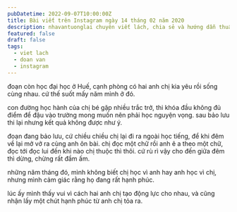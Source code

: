 ```yaml
---
pubDatetime: 2022-09-07T10:00:00Z
title: Bài viết trên Instagram ngày 14 tháng 02 năm 2020
description: nhavantuonglai chuyên viết lách, chia sẻ và hướng dẫn thuần thục khi thực hành viết lách qua những bài chia sẻ trên Instagram chính thức.
featured: false
draft: false
tags:
  - viet lach
  - doan van
  - instagram
---
```


đoạn còn học đại học ở Huế, cạnh phòng có hai anh chị kia yêu rồi sống cùng nhau. cứ thế suốt mấy năm mình ở đó.

con đường học hành của chị bé gặp nhiều trắc trở, thi khóa đầu không đủ điểm để đậu vào trường mong muốn nên phải học nguyện vọng. sau bảo lưu thi lại nhưng kết quả không được như ý.

đoạn đang bảo lưu, cứ chiều chiều chị lại đi ra ngoài học tiếng, để khi đêm về lại mở vở ra cùng anh ôn bài. chị đọc một chữ rồi anh ê a theo một chữ, đọc tới đọc lui đến khi nào chị thuộc thì thôi. cứ rù rì vậy cho đến giữa đêm thì dừng, chừng rất đầm ấm.

những năm tháng đó, mình không biết chị học vì anh hay anh học vì chị, nhưng mình cảm giác rằng họ đang rất hạnh phúc.

lúc ấy mình thấy vui vì cách hai anh chị tạo động lực cho nhau, và cũng nhận lấy một chút hạnh phúc từ anh chị tỏa ra.
